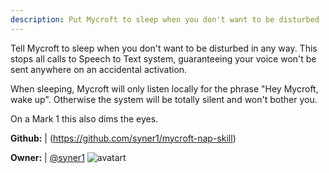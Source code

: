 ```yaml
---
description: Put Mycroft to sleep when you don't want to be disturbed
---
```

Tell Mycroft to sleep when you don't want to be disturbed in any way.
This stops all calls to Speech to Text system, guaranteeing your voice won't
be sent anywhere on an accidental activation.

When sleeping, Mycroft will only listen locally for the phrase "Hey Mycroft,
wake up". Otherwise the system will be totally silent and won't bother you.

On a Mark 1 this also dims the eyes.

**Github:** | (https://github.com/syner1/mycroft-nap-skill)

**Owner:** | [@syner1](https://github.com/syner1) ![avatart](https://avatars0.githubusercontent.com/u/43918410?v=4)

